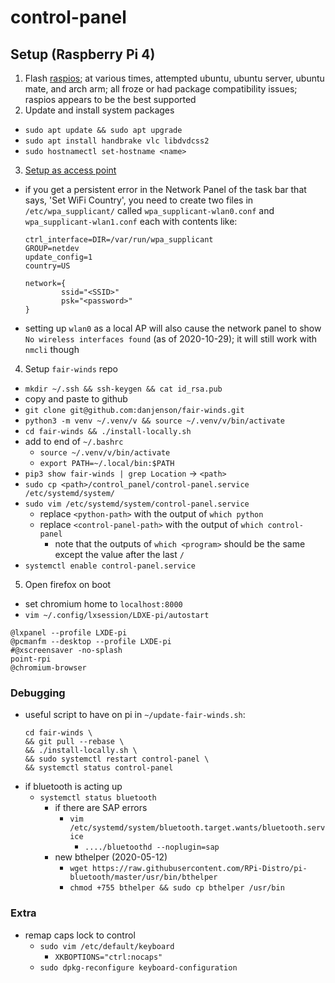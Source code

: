 # control-panel

## Setup (Raspberry Pi 4)

1. Flash [raspios](https://www.raspberrypi.com/software/operating-systems/);
   at various times, attempted ubuntu, ubuntu server, ubuntu mate, and arch arm;
   all froze or had package compatibility issues; raspios appears to be the best
   supported
2. Update and install system packages

- `sudo apt update && sudo apt upgrade`
- `sudo apt install handbrake vlc libdvdcss2`
- `sudo hostnamectl set-hostname <name>`

3. [Setup as access point](https://www.raspberrypi.com/documentation/computers/configuration.html#setting-up-a-routed-wireless-access-point)

- if you get a persistent error in the Network Panel of the task bar that
  says, 'Set WiFi Country', you need to create two files in
  `/etc/wpa_supplicant/` called `wpa_supplicant-wlan0.conf` and
  `wpa_supplicant-wlan1.conf` each with contents like:

  ```
  ctrl_interface=DIR=/var/run/wpa_supplicant
  GROUP=netdev
  update_config=1
  country=US

  network={
          ssid="<SSID>"
          psk="<password>"
  }
  ```

- setting up `wlan0` as a local AP will also cause the network panel to show
  `No wireless interfaces found` (as of 2020-10-29); it will still work with
  `nmcli` though

4. Setup `fair-winds` repo

- `mkdir ~/.ssh && ssh-keygen && cat id_rsa.pub`
- copy and paste to github
- `git clone git@github.com:danjenson/fair-winds.git`
- `python3 -m venv ~/.venv/v && source ~/.venv/v/bin/activate`
- `cd fair-winds && ./install-locally.sh`
- add to end of `~/.bashrc`
  - `source ~/.venv/v/bin/activate`
  - `export PATH=~/.local/bin:$PATH`
- `pip3 show fair-winds | grep Location` -> `<path>`
- `sudo cp <path>/control_panel/control-panel.service /etc/systemd/system/`
- `sudo vim /etc/systemd/system/control-panel.service`
  - replace `<python-path>` with the output of `which python`
  - replace `<control-panel-path>` with the output of `which control-panel`
    - note that the outputs of `which <program>` should be the same except the
      value after the last `/`
- `systemctl enable control-panel.service`

5. Open firefox on boot

- set chromium home to `localhost:8000`
- `vim ~/.config/lxsession/LDXE-pi/autostart`

```
@lxpanel --profile LXDE-pi
@pcmanfm --desktop --profile LXDE-pi
#@xscreensaver -no-splash
point-rpi
@chromium-browser
```

### Debugging

- useful script to have on pi in `~/update-fair-winds.sh`:
  ```
  cd fair-winds \
  && git pull --rebase \
  && ./install-locally.sh \
  && sudo systemctl restart control-panel \
  && systemctl status control-panel
  ```
- if bluetooth is acting up
  - `systemctl status bluetooth`
    - if there are SAP errors
      - `vim /etc/systemd/system/bluetooth.target.wants/bluetooth.service`
        - `..../bluetoothd --noplugin=sap`
    - new bthelper (2020-05-12)
      - `wget https://raw.githubusercontent.com/RPi-Distro/pi-bluetooth/master/usr/bin/bthelper`
      - `chmod +755 bthelper && sudo cp bthelper /usr/bin`


### Extra

- remap caps lock to control
  - `sudo vim /etc/default/keyboard`
    - `XKBOPTIONS="ctrl:nocaps"`
  - `sudo dpkg-reconfigure keyboard-configuration`
